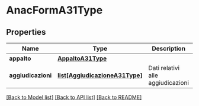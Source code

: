 # AnacFormA31Type

## Properties
Name | Type | Description | Notes
------------ | ------------- | ------------- | -------------
**appalto** | [**AppaltoA31Type**](AppaltoA31Type.md) |  | 
**aggiudicazioni** | [**list[AggiudicazioneA31Type]**](AggiudicazioneA31Type.md) | Dati relativi alle aggiudicazioni | 

[[Back to Model list]](../README.md#documentation-for-models) [[Back to API list]](../README.md#documentation-for-api-endpoints) [[Back to README]](../README.md)

